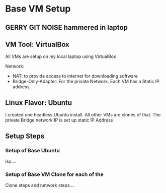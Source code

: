 # Base VM Setup

## GERRY GIT NOISE hammered  in laptop 

## VM Tool: VirtualBox

All VMs are setup on my local laptop using VirtualBox

Network:
* NAT: to provide access to internet for downloading software
* Bridge-Only-Adapter: For the private Network.  Each VM has a Static IP address

## Linux Flavor: Ubuntu

I created one headless Ubuntu install.  All other VMs are clones of that.   The private Bridge network IP is set up static IP Address


## Setup Steps

### Setup of Base Ubuntu 

iso....

### Setup of Base VM Clone for each of the 

Clone steps and network steps....
